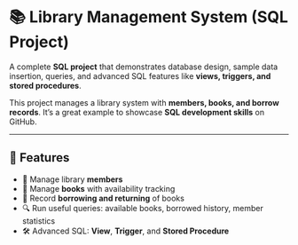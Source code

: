# 📚 Library Management System (SQL Project)

A complete **SQL project** that demonstrates database design, sample data insertion, queries, and advanced SQL features like **views, triggers, and stored procedures**.  

This project manages a library system with **members, books, and borrow records**. It’s a great example to showcase **SQL development skills** on GitHub.  

---

## 🚀 Features
- 👥 Manage library **members**  
- 📖 Manage **books** with availability tracking  
- 📂 Record **borrowing and returning** of books  
- 🔍 Run useful queries: available books, borrowed history, member statistics  
- 🛠 Advanced SQL: **View**, **Trigger**, and **Stored Procedure**  

